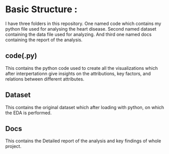 # Basic Structure :
I have three folders in this repository. One named code which contains my python file used for analysing the heart disease. Second named dataset containing the data file used for analyzing.
And third one named docs containing the report of the analysis. 

## code(.py)
This contains the python code used to create all the visualizations which after interpertationn give insights on the attributions, key factors, and relations between different attributes.

## Dataset
This contains the original dataset which after loading with python, on which the EDA is performed. 

## Docs
This contains the Detailed report of the analysis and key findings of whole project.





